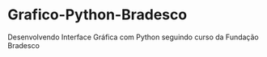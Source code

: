 # Grafico-Python-Bradesco
Desenvolvendo Interface Gráfica com Python seguindo curso da Fundação Bradesco
